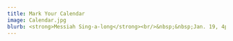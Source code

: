```yaml
---
title: Mark Your Calendar
image: Calendar.jpg
blurb: <strong>Messiah Sing-a-long</strong><br/>&nbsp;&nbsp;Jan. 19, 4pm @ Knox-Met<br/>&nbsp;&nbsp;<em>Carmichael Outreach benefit concert - Admission by donation</em><br/><strong>Miserere</strong><br/>&nbsp;&nbsp;Mar. 15, 7:30pm @ Knox-Met<br/><strong>Disney/Broadway</strong><br/>&nbsp;&nbsp;May 3, 7:30pm @ Knox-Met<br/><strong><a href="https://www.reginasymphony.com/concerts/beethoven-symphony-no-9/">Beethoven's Symphony No. 9</a></strong><br/>&nbsp;&nbsp;May 9, 7:30pm @ Conexus Arts Centre
---
```

